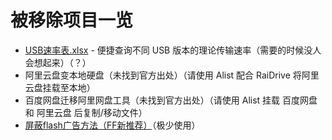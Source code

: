 # 被移除项目一览
- [USB速率表.xlsx](https://www.jamcz.com/tutorial/usbspeed) - 便捷查询不同 USB 版本的理论传输速率（需要的时候没人会想起来）（？）
- 阿里云盘变本地硬盘（未找到官方出处）（请使用 Alist 配合 RaiDrive 将阿里云盘挂载至本地）
- 百度网盘迁移阿里网盘工具（未找到官方出处）（请使用 Alist 挂载 百度网盘 和 阿里云盘 后复制/移动文件）
- [屏蔽flash广告方法（FF新推荐）](https://free.lanzoux.com/iazw2yd)（极少使用）